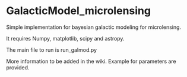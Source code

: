 # GalacticModel_microlensing
 Simple implementation for bayesian galactic modeling for microlensing. 

It requires Numpy, matplotlib, scipy and astropy.

The main file to run is run_galmod.py

More information to be added in the wiki.
Example for parameters are provided. 
